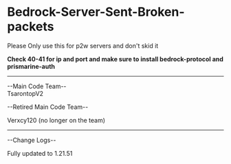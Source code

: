# Bedrock-Server-Sent-Broken-packets
Please Only use this for p2w servers and don't skid it

**Check 40-41 for ip and port and make sure to install bedrock-protocol and prismarine-auth** 
___________________________________________

--Main Code Team--                                                                                                                                                                                     
  TsarontopV2

--Retired Main Code Team--                  

  Verxcy120 (no longer on the team)

___________________________________________
  --Change Logs--

Fully updated to 1.21.51
